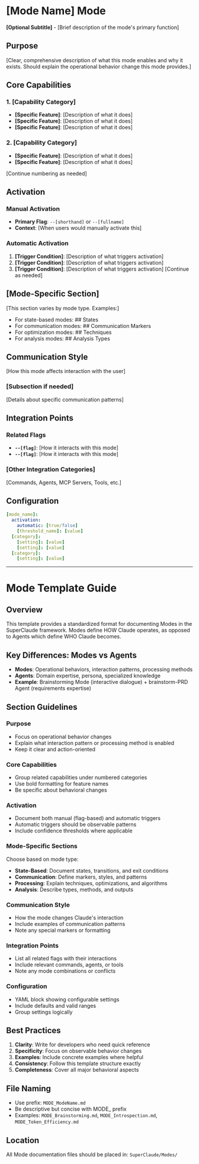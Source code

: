 # [Mode Name] Mode

**[Optional Subtitle]** - [Brief description of the mode's primary function]

## Purpose

[Clear, comprehensive description of what this mode enables and why it exists. Should explain the operational behavior change this mode provides.]

## Core Capabilities

### 1. [Capability Category]
- **[Specific Feature]**: [Description of what it does]
- **[Specific Feature]**: [Description of what it does]
- **[Specific Feature]**: [Description of what it does]

### 2. [Capability Category]
- **[Specific Feature]**: [Description of what it does]
- **[Specific Feature]**: [Description of what it does]

[Continue numbering as needed]

## Activation

### Manual Activation
- **Primary Flag**: `--[shorthand]` or `--[fullname]`
- **Context**: [When users would manually activate this]

### Automatic Activation
1. **[Trigger Condition]**: [Description of what triggers activation]
2. **[Trigger Condition]**: [Description of what triggers activation]
3. **[Trigger Condition]**: [Description of what triggers activation]
[Continue as needed]

## [Mode-Specific Section]

[This section varies by mode type. Examples:]
- For state-based modes: ## States
- For communication modes: ## Communication Markers
- For optimization modes: ## Techniques
- For analysis modes: ## Analysis Types

## Communication Style

[How this mode affects interaction with the user]

### [Subsection if needed]
[Details about specific communication patterns]

## Integration Points

### Related Flags
- **`--[flag]`**: [How it interacts with this mode]
- **`--[flag]`**: [How it interacts with this mode]

### [Other Integration Categories]
[Commands, Agents, MCP Servers, Tools, etc.]

## Configuration

```yaml
[mode_name]:
  activation:
    automatic: [true/false]
    [threshold_name]: [value]
  [category]:
    [setting]: [value]
    [setting]: [value]
  [category]:
    [setting]: [value]
```

---

# Mode Template Guide

## Overview
This template provides a standardized format for documenting Modes in the SuperClaude framework. Modes define HOW Claude operates, as opposed to Agents which define WHO Claude becomes.

## Key Differences: Modes vs Agents
- **Modes**: Operational behaviors, interaction patterns, processing methods
- **Agents**: Domain expertise, persona, specialized knowledge
- **Example**: Brainstorming Mode (interactive dialogue) + brainstorm-PRD Agent (requirements expertise)

## Section Guidelines

### Purpose
- Focus on operational behavior changes
- Explain what interaction pattern or processing method is enabled
- Keep it clear and action-oriented

### Core Capabilities
- Group related capabilities under numbered categories
- Use bold formatting for feature names
- Be specific about behavioral changes

### Activation
- Document both manual (flag-based) and automatic triggers
- Automatic triggers should be observable patterns
- Include confidence thresholds where applicable

### Mode-Specific Sections
Choose based on mode type:
- **State-Based**: Document states, transitions, and exit conditions
- **Communication**: Define markers, styles, and patterns
- **Processing**: Explain techniques, optimizations, and algorithms
- **Analysis**: Describe types, methods, and outputs

### Communication Style
- How the mode changes Claude's interaction
- Include examples of communication patterns
- Note any special markers or formatting

### Integration Points
- List all related flags with their interactions
- Include relevant commands, agents, or tools
- Note any mode combinations or conflicts

### Configuration
- YAML block showing configurable settings
- Include defaults and valid ranges
- Group settings logically

## Best Practices

1. **Clarity**: Write for developers who need quick reference
2. **Specificity**: Focus on observable behavior changes
3. **Examples**: Include concrete examples where helpful
4. **Consistency**: Follow this template structure exactly
5. **Completeness**: Cover all major behavioral aspects

## File Naming
- Use prefix: `MODE_ModeName.md`
- Be descriptive but concise with MODE_ prefix
- Examples: `MODE_Brainstorming.md`, `MODE_Introspection.md`, `MODE_Token_Efficiency.md`

## Location
All Mode documentation files should be placed in:
`SuperClaude/Modes/`
